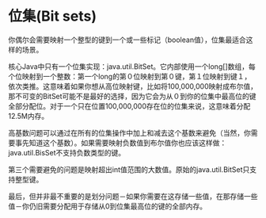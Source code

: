 位集(Bit sets)
============
你偶尔会需要映射一个整型的键到一个或一些标记（boolean值），位集最适合这样的场景。

核心Java中只有一个位集实现：java.util.BitSet。它内部使用一个long[]数组，每个位映射到一个整数：第一个long的第０位映射到第０键，第１位映射到键１，依次类推。这意味着如果你想从高位映射键，比如将100,000,000映射成布尔值，那不可变的BitSet可能不是最好的选择，因为它会为从０到你的位集中最高位的键全部分配位。对于一个只在位置100,000,000存在位的位集来说，这意味着分配12.5M内存。

高基数问题可以通过在所有的位集操作中加上和减去这个基数来避免（当然，你需要事先知道这个基数）。如果需要映射负数值到布尔值你也应该这样做：java.util.BisSet不支持负数类型的键。

第三个需要避免的问题是映射超出int值范围的大数值。原始的java.util.BitSet只支持整型键。

最后，但并非最不重要的是划分问题－如果你需要在这存储一些值，在那存储一些值－你仍旧需要分配用于存储从0到位集最高位的键的全部内存。


